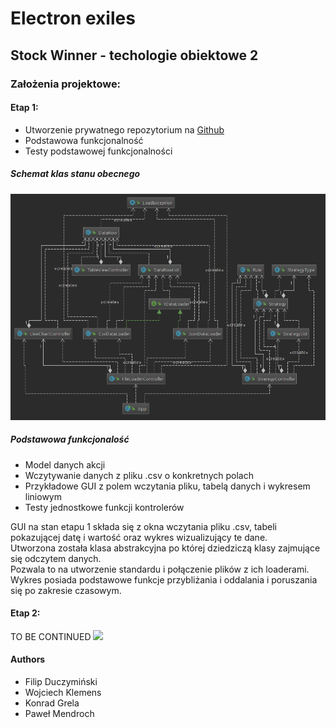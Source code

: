 # Electron exiles
## Stock Winner - techologie obiektowe 2 

### Założenia projektowe:
#### Etap 1:
- Utworzenie prywatnego repozytorium na [Github](https://github.com/FrozenTear7/electron-exiles)
- Podstawowa funkcjonalność
- Testy podstawowej funkcjonalności

##### Schemat klas stanu obecnego
![](./ClassDiagram3.png)

##### Podstawowa funkcjonalość
- Model danych akcji
- Wczytywanie danych z pliku .csv o konkretnych polach
- Przykładowe GUI z polem wczytania pliku, tabelą danych i wykresem liniowym
- Testy jednostkowe funkcji kontrolerów

GUI na stan etapu 1 składa się z okna wczytania pliku .csv, tabeli pokazującej datę i wartość
oraz wykres wizualizujący te dane.\
Utworzona została klasa abstrakcyjna po której dziedziczą klasy zajmujące się odczytem danych.\
Pozwala to na utworzenie standardu i połączenie plików z ich loaderami.
Wykres posiada podstawowe funkcje przybliżania i oddalania i poruszania się po zakresie czasowym.

#### Etap 2:
TO BE CONTINUED
<img src="https://ninfora.com/forums/uploads/monthly_2016_12/maxresdefault.jpg.6726da6b26a92e9e10764a43bac729d4.jpg" />

#### Authors
- Filip Duczymiński
- Wojciech Klemens
- Konrad Grela
- Paweł Mendroch
